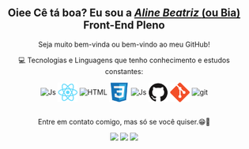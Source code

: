 <div>
   <h2 align="center">Oiee Cê tá boa? Eu sou a <a href="https://www.linkedin.com/in/alineleite53/"><i>Aline Beatriz </i>(ou Bia)</a> Front-End Pleno</h2>
  <p align="center">Seja muito bem-vinda ou bem-vindo ao meu GitHub!</p>
</div>

<div align="center" valign="top">
 <p>💻 Tecnologias e Linguagens que tenho conhecimento e estudos constantes: </p>
 
   <img align="center" alt="Js" height="40" width="40" src="https://cdn.jsdelivr.net/gh/devicons/devicon@latest/icons/typescript/typescript-original.svg" >
   <img align="center" alt="React" height="40" width="40" src="https://raw.githubusercontent.com/devicons/devicon/master/icons/react/react-original.svg">
    <img align="center" alt="HTML" height="40" width="40" src="https://cdn.jsdelivr.net/gh/devicons/devicon@latest/icons/html5/html5-original.svg">
   <img align="center" alt="CSS" height="40" width="40" src="https://raw.githubusercontent.com/devicons/devicon/master/icons/css3/css3-original.svg">
   <img align="center" alt="Js" height="40" width="40" src="https://cdn.jsdelivr.net/gh/devicons/devicon@latest/icons/javascript/javascript-plain.svg">
   <img align="center" alt="github" height="40" width="40" src="https://raw.githubusercontent.com/devicons/devicon/master/icons/github/github-original.svg">
   <img align="center" alt="git" height="40" width="40" src="https://raw.githubusercontent.com/devicons/devicon/master/icons/git/git-original.svg">
   <img align="center" alt="git" height="40" width="40" src="https://cdn.jsdelivr.net/gh/devicons/devicon@latest/icons/redux/redux-original.svg" />
          
</div>

<br>
 
<div align="center"> 
 <p align="center">Entre em contato comigo, mas só se você quiser.😁📲</p>
 <a href="https://www.instagram.com/_beatrizny/" target="_blank">
 <img src="https://img.shields.io/badge/-Instagram-%23E4405F?style=for-the-badge&logo=instagram&logoColor=white" target="_blank"></a>
 <a href="https://www.linkedin.com/in/alinecoelho53/" target="_blank">
 <img src="https://img.shields.io/badge/-LinkedIn-%230077B5?style=for-the-badge&logo=linkedin&logoColor=white" target="_blank"></a>
 <a href="mailto:ali.beatriz070@gmail.com">
 <img src="https://img.shields.io/badge/-Gmail-%23333?style=for-the-badge&logo=gmail&logoColor=white" target="_blank"></a></a>
</div>

